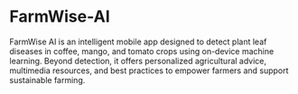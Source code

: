 # FarmWise-AI
FarmWise AI is an intelligent mobile app designed to detect plant leaf diseases in coffee, mango, and tomato crops using on-device machine learning. Beyond detection, it offers personalized agricultural advice, multimedia resources, and best practices to empower farmers and support sustainable farming.
